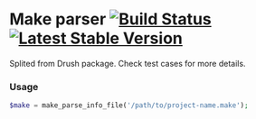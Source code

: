 Make parser [![Build Status](https://travis-ci.org/andytruong/make-parser.svg)](https://travis-ci.org/andytruong/make-parser) [![Latest Stable Version](https://poser.pugx.org/drush/make-parser/v/stable.svg)](https://packagist.org/packages/drush/make-parser)
====

Splited from Drush package. Check test cases for more details.

### Usage

```php
$make = make_parse_info_file('/path/to/project-name.make');
```
